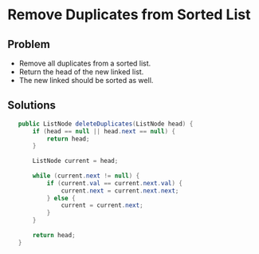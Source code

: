 # Remove Duplicates from Sorted List

## Problem
- Remove all duplicates from a sorted list.
- Return the head of the new linked list.
- The new linked should be sorted as well.

## Solutions
```java
   public ListNode deleteDuplicates(ListNode head) {
       if (head == null || head.next == null) {
           return head;
       }
        
       ListNode current = head;
        
       while (current.next != null) {
           if (current.val == current.next.val) {
               current.next = current.next.next;
           } else {
               current = current.next;
           }
       }
        
       return head;
   }
```
